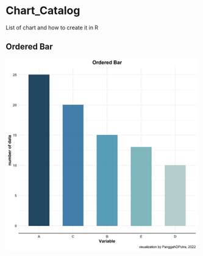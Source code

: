 # Chart_Catalog
 List of chart and how to create it in R

## Ordered Bar
![alt text](https://github.com/panggahdputra/Chart_Catalog/blob/main/1_ordered_bar.png)
